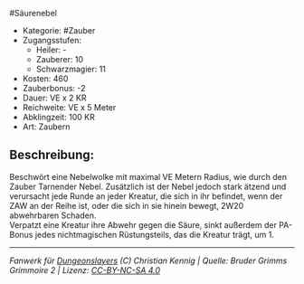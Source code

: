 #Säurenebel  
- Kategorie: #Zauber  
- Zugangsstufen:  
  - Heiler: -  
  - Zauberer: 10  
  - Schwarzmagier: 11  
- Kosten: 460  
- Zauberbonus: -2  
- Dauer: VE x 2 KR  
- Reichweite: VE x 5 Meter  
- Abklingzeit: 100 KR  
- Art: Zaubern     

## Beschreibung:
Beschwört eine Nebelwolke mit maximal VE Metern Radius, wie durch den Zauber Tarnender Nebel. Zusätzlich ist der Nebel jedoch stark ätzend und verursacht jede Runde an jeder Kreatur, die sich in ihr befindet, wenn der ZAW an der Reihe ist, oder die sich in sie hinein bewegt, 2W20 abwehrbaren Schaden.<br>Verpatzt eine Kreatur ihre Abwehr gegen die Säure, sinkt außerdem der PA-Bonus jedes nichtmagischen Rüstungsteils, das die Kreatur trägt, um 1.


___
*Fanwerk für [Dungeonslayers](https://www.dungeonslayers.net/) (C) Christian Kennig | Quelle: Bruder Grimms Grimmoire 2 | Lizenz: [CC-BY-NC-SA 4.0](https://creativecommons.org/licenses/by-nc-sa/4.0/deed.de)*